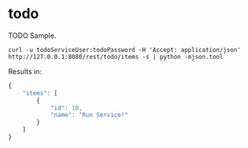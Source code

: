 todo
====

TODO Sample.

```
curl -u todoServiceUser:todoPassword -H 'Accept: application/json' http://127.0.0.1:8080/rest/todo/items -s | python -mjson.tool
```

Results in:

```js
{
    "items": [
        {
            "id": 10,
            "name": "Run Service!"
        }
    ]
}
```
